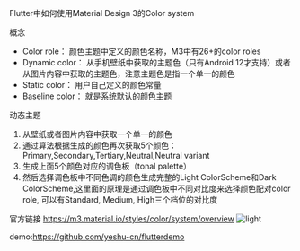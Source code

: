 Flutter中如何使用Material Design 3的Color system

概念
* Color role： 颜色主题中定义的颜色名称，M3中有26+的color roles
* Dynamic color： 从手机壁纸中获取的主题色（只有Android 12才支持）或者从图片内容中获取的主题色，注意主题色是指一个单一的颜色
* Static color： 用户自己定义的颜色常量
* Baseline color： 就是系统默认的颜色主题

动态主题  
1. 从壁纸或者图片内容中获取一个单一的颜色
2. 通过算法根据生成的颜色再次获取5个颜色：Primary,Secondary,Tertiary,Neutral,Neutral variant
3. 生成上面5个颜色对应的调色板（tonal palette）
4. 然后选择调色板中不同色调的颜色生成完整的Light ColorScheme和Dark ColorScheme,这里面的原理是通过调色板中不同对比度来选择颜色配对color role, 可以有Standard, Medium, High三个档位的对比度

官方链接
https://m3.material.io/styles/color/system/overview
![light](https://github.com/yeshu-cn/yeshu.github.io/assets/3785459/86f4ec22-7601-4750-8b44-0d067cb13730)

demo:https://github.com/yeshu-cn/flutterdemo



